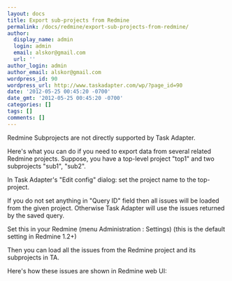 ```yaml
---
layout: docs
title: Export sub-projects from Redmine
permalink: /docs/redmine/export-sub-projects-from-redmine/
author:
  display_name: admin
  login: admin
  email: alskor@gmail.com
  url: ''
author_login: admin
author_email: alskor@gmail.com
wordpress_id: 90
wordpress_url: http://www.taskadapter.com/wp/?page_id=90
date: '2012-05-25 00:45:20 -0700'
date_gmt: '2012-05-25 00:45:20 -0700'
categories: []
tags: []
comments: []
---
```


Redmine Subprojects are not directly supported by Task Adapter.

<p>Here's what you can do if you need to export data from several related Redmine projects. Suppose, you have a top-level project "top1" and two subprojects "sub1", "sub2".</p>
<p>In Task Adapter's "Edit config" dialog: set the project name to the top-project.</p>
<div>If you do not set anything in "Query ID" field then all issues will be loaded from the given project. Otherwise Task Adapter will use the issues returned by the saved query.</div>
<p>Set this in your Redmine (menu Administration : Settings) (this is the default setting in Redmine 1.2+)</p>
<div><img src="http://www.taskadapter.com/wp-content/uploads/2012/05/redmine_admin_show_issues_subprojects.png" alt="" /></div>

<div>Then you can load all the issues from the Redmine project and its subprojects in TA.</div>
<p>Here's how these issues are shown in Redmine web UI:</p>
<p><img src="http://www.taskadapter.com/wp-content/uploads/2012/05/redmine_webui_issues_in_subprojects.png" alt=""/></p>
